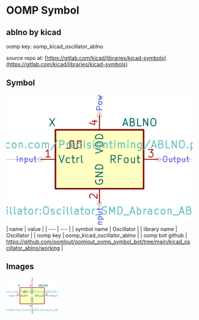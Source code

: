 # OOMP Symbol  
## ablno  by kicad  
  
oomp key: oomp_kicad_oscillator_ablno  
  
source repo at: [https://gitlab.com/kicad/libraries/kicad-symbols](https://gitlab.com/kicad/libraries/kicad-symbols)  
## Symbol  
  
[![working.png](working_600.png)](working.png)  
| name | value | 
| --- | --- | 
| symbol name | Oscillator | 
| library name | Oscillator | 
| oomp key | oomp_kicad_oscillator_ablno | 
| oomp bot github | https://github.com/oomlout/oomlout_oomp_symbol_bot/tree/main/kicad_oscillator_ablno/working | 
## Images  
  
[![working.png](working_140.png)](working.png)  
